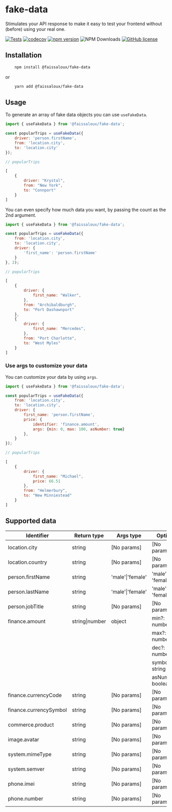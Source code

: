 # fake-data

Stimulates your API response to make it easy to test your frontend without (before) using your real one.

[![Tests](https://github.com/faissaloux/fake-data/actions/workflows/test.yml/badge.svg)](https://github.com/faissaloux/fake-data/actions/workflows/test.yml) [![codecov](https://codecov.io/gh/faissaloux/fake-data/graph/badge.svg)](https://codecov.io/gh/faissaloux/fake-data) [![npm version](https://badge.fury.io/js/@faissaloux%2Ffake-data.svg)](https://badge.fury.io/js/@faissaloux%2Ffake-data) ![NPM Downloads](https://img.shields.io/npm/d18m/%40faissaloux%2Ffake-data) [![GitHub license](https://img.shields.io/badge/license-MIT-blue.svg)](https://github.com/faissaloux/fake-data/blob/main/LICENSE)

## Installation

```bash
    npm install @faissaloux/fake-data
```
or
```bash
    yarn add @faissaloux/fake-data
```

## Usage

To generate an array of fake data objects you can use `useFakeData`.
```js
import { useFakeData } from '@faissaloux/fake-data';

const popularTrips = useFakeData({
    driver: 'person.firstName',
    from: 'location.city',
    to: 'location.city'
});
```

```js
// popularTrips

[
    {
        driver: "Krystal",
        from: "New York",
        to: "Connport"
    }
]
```

You can even specify how much data you want, by passing the count as the 2nd argument.
```js
import { useFakeData } from '@faissaloux/fake-data';

const popularTrips = useFakeData({
    from: 'location.city',
    to: 'location.city',
    driver: {
        'first_name': 'person.firstName'
    }
}, 2);
```

```js
// popularTrips

[
    {
        driver: {
            first_name: "Walker",
        },
        from: "Archibaldburgh",
        to: "Port Dashawnport"
    },
    {
        driver: {
            first_name: "Mercedes",
        },
        from: "Port Charlotte",
        to: "West Myles"
    }
]
```

### Use args to customize your data
You can customize your data by using `args`.

```js
import { useFakeData } from '@faissaloux/fake-data';

const popularTrips = useFakeData({
    from: 'location.city',
    to: 'location.city',
    driver: {
        first_name: 'person.firstName',
        price: {
            identifier: 'finance.amount',
            args: {min: 0, max: 100, asNumber: true}
        },
    }
});
```

```js
// popularTrips

[
    {
        driver: {
            first_name: "Michael",
            price: 66.51
        },
        from: "Helmerbury",
        to: "New Minniestead"
    }
]
```

## Supported data
| Identifier            | Return type       | Args type             | Options               |
| --------------------- | ----------------- | --------------------- | --------------------- |
| location.city         | string            | [No params]           | [No params]           |
| location.country      | string            | [No params]           | [No params]           |
| person.firstName      | string            | 'male'\|'female'      | 'male' or 'female'    |
| person.lastName       | string            | 'male'\|'female'      | 'male' or 'female'    |
| person.jobTitle       | string            | [No params]           | [No params]           |
| finance.amount        | string\|number    | object                | min?: number          |
|                       |                   |                       | max?: number          |
|                       |                   |                       | dec?: number          |
|                       |                   |                       | symbol: string        |
|                       |                   |                       | asNumber?: boolean    |
| finance.currencyCode  | string            | [No params]           | [No params]           |
| finance.currencySymbol| string            | [No params]           | [No params]           |
| commerce.product      | string            | [No params]           | [No params]           |
| image.avatar          | string            | [No params]           | [No params]           |
| system.mimeType       | string            | [No params]           | [No params]           |
| system.semver         | string            | [No params]           | [No params]           |
| phone.imei            | string            | [No params]           | [No params]           |
| phone.number          | string            | [No params]           | [No params]           |
